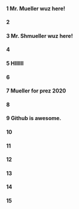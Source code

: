 #### 1 Mr. Mueller wuz here!
#### 2
#### 3 Mr. Shmueller wuz here!
#### 4
#### 5 HIIIIII
#### 6
#### 7 Mueller for prez 2020
#### 8
#### 9 Github is awesome.
#### 10
#### 11
#### 12
#### 13
#### 14
#### 15